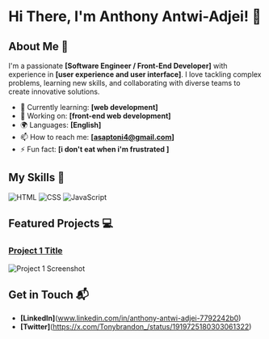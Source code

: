 # Hi There, I'm Anthony Antwi-Adjei! 👋


## About Me 🚀

I'm a passionate **[Software Engineer / Front-End Developer]** with experience in **[user experience and user interface]**. I love tackling complex problems, learning new skills, and collaborating with diverse teams to create innovative solutions.

- 🌱 Currently learning: **[web development]**
- 🔭 Working on: **[front-end web development]**
- 🌍 Languages: **[English]**
- 📫 How to reach me: **[asaptoni4@gmail.com]**
- ⚡ Fun fact: **[i don't eat when i'm frustrated ]**

## My Skills 🧠

![HTML](https://img.shields.io/badge/-HTML-E34F26?style=flat-square&logo=html5&logoColor=white)
![CSS](https://img.shields.io/badge/-CSS-1572B6?style=flat-square&logo=css3&logoColor=white)
![JavaScript](https://img.shields.io/badge/-JavaScript-F7DF1E?style=flat-square&logo=javascript&logoColor=black)




## Featured Projects 💻

### [Project 1 Title](project_1_link)

![Project 1 Screenshot](project_1_screenshot_url)

## Get in Touch 📬

- **[LinkedIn]**(www.linkedin.com/in/anthony-antwi-adjei-7792242b0)
- **[Twitter]**(https://x.com/Tonybrandon_/status/1919725180303061322)


